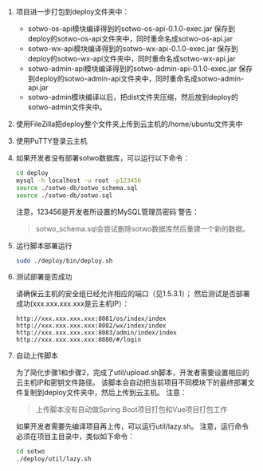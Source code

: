 
1. 项目进一步打包到deploy文件夹中：
   * sotwo-os-api模块编译得到的sotwo-os-api-0.1.0-exec.jar 保存到deploy的sotwo-os-api文件夹中，同时重命名成sotwo-os-api.jar
   * sotwo-wx-api模块编译得到的sotwo-wx-api-0.1.0-exec.jar 保存到deploy的sotwo-wx-api文件夹中，同时重命名成sotwo-wx-api.jar
   * sotwo-admin-api模块编译得到的sotwo-admin-api-0.1.0-exec.jar 保存到deploy的sotwo-admin-api文件夹中，同时重命名成sotwo-admin-api.jar
   * sotwo-admin模块编译以后，把dist文件夹压缩，然后放到deploy的sotwo-admin文件夹中。
   
2. 使用FileZilla把deploy整个文件夹上传到云主机的/home/ubuntu文件夹中

3. 使用PuTTY登录云主机

4. 如果开发者没有部署sotwo数据库，可以运行以下命令：

    ```bash
    cd deploy
    mysql -h localhost -u root -p123456 
    source ./sotwo-db/sotwo_schema.sql 
    source ./sotwo-db/sotwo.sql 
    ```
    注意，123456是开发者所设置的MySQL管理员密码
    警告：
    > sotwo_schema.sql会尝试删除sotwo数据库然后重建一个新的数据。

5. 运行脚本部署运行

    ```bash
    sudo ./deploy/bin/deploy.sh
    ```

6. 测试部署是否成功
  
    请确保云主机的安全组已经允许相应的端口（见1.5.3.1）；
    然后测试是否部署成功(xxx.xxx.xxx.xxx是云主机IP）：

    ```
    http://xxx.xxx.xxx.xxx:8081/os/index/index
    http://xxx.xxx.xxx.xxx:8082/wx/index/index
    http://xxx.xxx.xxx.xxx:8083/admin/index/index
    http://xxx.xxx.xxx.xxx:8080/#/login
    ```

7. 自动上传脚本

    为了简化步骤1和步骤2，完成了util/upload.sh脚本，开发者需要设置相应的云主机IP和密钥文件路径。
    该脚本会自动把当前项目不同模块下的最终部署文件复制到deploy文件夹中，然后上传到云主机。
    注意：
    > 上传脚本没有自动做Spring Boot项目打包和Vue项目打包工作
    
    如果开发者需要先编译项目再上传，可以运行util/lazy.sh。
    注意，运行命令必须在项目主目录中，类似如下命令：
    ```bash
    cd sotwo
    ./deploy/util/lazy.sh
    ```
